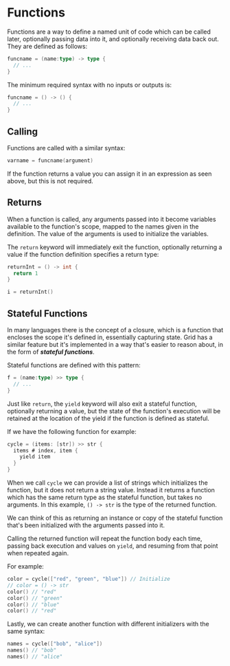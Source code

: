# Functions

Functions are a way to define a named unit of code which can be called later, optionally passing data into it, and optionally receiving data back out. They are defined as follows:

```go
funcname = (name:type) -> type {
  // ...
}
```

The minimum required syntax with no inputs or outputs is:

```go
funcname = () -> () {
  // ...
}
```

## Calling

Functions are called with a similar syntax:

```go
varname = funcname(argument)
```

If the function returns a value you can assign it in an expression as seen above, but this is not required.

## Returns

When a function is called, any arguments passed into it become variables available to the function's scope, mapped to the names given in the definition. The value of the arguments is used to initialize the variables.

The `return` keyword will immediately exit the function, optionally returning a value if the function definition specifies a return type:

```go
returnInt = () -> int {
  return 1
}

i = returnInt()
```

## Stateful Functions

In many languages there is the concept of a closure, which is a function that encloses the scope it's defined in, essentially capturing state. Grid has a similar feature but it's implemented in a way that's easier to reason about, in the form of ***stateful functions***.

Stateful functions are defined with this pattern:

```go
f = (name:type) >> type {
  // ...
}
```

Just like `return`, the `yield` keyword will also exit a stateful function, optionally returning a value, but the state of the function's execution will be retained at the location of the yield if the function is defined as stateful.

If we have the following function for example:

```go
cycle = (items: [str]) >> str {
  items # index, item {
    yield item
  }
}
```

When we call `cycle` we can provide a list of strings which initializes the function, but it does not return a string value. Instead it returns a function which has the same return type as the stateful function, but takes no arguments. In this example, `() -> str` is the type of the returned function.

We can think of this as returning an instance or copy of the stateful function that's been initialized with the arguments passed into it.

Calling the returned function will repeat the function body each time, passing back execution and values on `yield`, and resuming from that point when repeated again.

For example:

```go
color = cycle(["red", "green", "blue"]) // Initialize
// color = () -> str
color() // "red"
color() // "green"
color() // "blue"
color() // "red"
```

Lastly, we can create another function with different initializers with the same syntax:

```go
names = cycle(["bob", "alice"])
names() // "bob"
names() // "alice"
```
